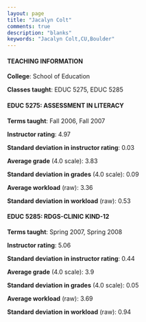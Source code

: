 ```yaml
---
layout: page
title: "Jacalyn Colt" 
comments: true
description: "blanks"
keywords: "Jacalyn Colt,CU,Boulder"
---
```

<head>
<script src="https://ajax.googleapis.com/ajax/libs/jquery/2.1.3/jquery.min.js"></script>
<script src="https://dl.dropboxusercontent.com/s/pc42nxpaw1ea4o9/highcharts.js?dl=0"></script>
<!-- <script src="../assets/js/highcharts.js"></script> -->
<style type="text/css">@font-face {
	font-family: "Bebas Neue";
	src: url(https://www.filehosting.org/file/details/544349/BebasNeue Regular.otf) format("opentype");
	}
	h1.Bebas { 
		font-family: "Bebas Neue", Verdana, Tahoma;
	}
</style>
</head>
	   
#### TEACHING INFORMATION

**College**: School of Education

**Classes taught**: EDUC 5275, EDUC 5285

#### EDUC 5275: ASSESSMENT IN LITERACY

**Terms taught**: Fall 2006, Fall 2007

**Instructor rating**: 4.97

**Standard deviation in instructor rating**: 0.03

**Average grade** (4.0 scale): 3.83

**Standard deviation in grades** (4.0 scale): 0.09

**Average workload** (raw): 3.36

**Standard deviation in workload** (raw): 0.53

#### EDUC 5285: RDGS-CLINIC KIND-12

**Terms taught**: Spring 2007, Spring 2008

**Instructor rating**: 5.06

**Standard deviation in instructor rating**: 0.44

**Average grade** (4.0 scale): 3.9

**Standard deviation in grades** (4.0 scale): 0.05

**Average workload** (raw): 3.69

**Standard deviation in workload** (raw): 0.94

